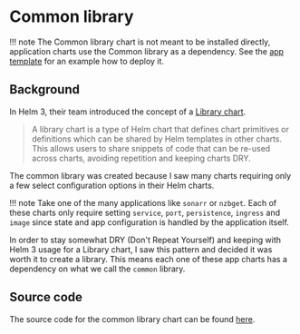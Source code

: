 # Common library

!!! note
    The Common library chart is not meant to be installed directly, application
    charts use the Common library as a dependency.
    See the [app template](../../app-template/introduction) for an example how to
    deploy it.

## Background

In Helm 3, their team introduced the concept of a
[Library chart](https://helm.sh/docs/topics/library_charts/).

> A library chart is a type of Helm chart that defines chart primitives or
  definitions which can be shared by Helm templates in other charts. This
  allows users to share snippets of code that can be re-used across charts,
  avoiding repetition and keeping charts DRY.

The common library was created because I saw many charts requiring only a
few select configuration options in their Helm charts.

!!! note
    Take one of the many applications like `sonarr` or `nzbget`. Each of these
    charts only require setting `service`, `port`, `persistence`, `ingress`
    and `image` since state and app configuration is handled by the application
    itself.

In order to stay somewhat DRY (Don't Repeat Yourself) and keeping with Helm 3
usage for a Library chart, I saw this pattern and decided it was worth it to
create a library. This means each one of these app charts has a
dependency on what we call the `common` library.

## Source code

The source code for the common library chart can be found
[here](https://github.com/rumblpak/helm-charts/tree/main/charts/library/common).
